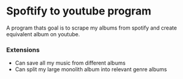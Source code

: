 # Spoftify to youtube program

A program thats goal is to scrape my albums from spotify and create equivalent album on youtube.

### Extensions

- Can save all my music from different albums
- Can split my large monolith album into relevant genre albums
